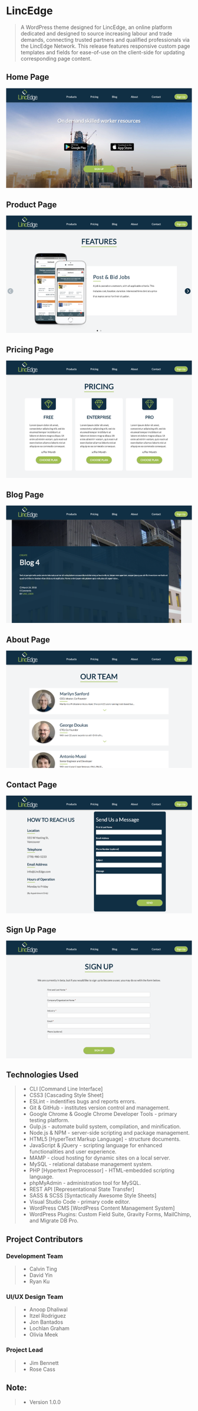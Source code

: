 # LincEdge 
> A WordPress theme designed for LincEdge, an online platform dedicated and designed to source increasing labour and trade demands, connecting trusted partners and qualified professionals via the LincEdge Network. This release features responsive custom page templates and fields for ease-of-use on the client-side for updating corresponding page content.

## Home Page
<img src="./images/preview-images/home-page.png"/>

## Product Page
<img src="./images/preview-images/features-page.png"/>

## Pricing Page
<img src="./images/preview-images/pricing-page.png"/>

## Blog Page
<img src="./images/preview-images/blog-page.png"/>

## About Page 
<img src="./images/preview-images/team-page.png"/>

## Contact Page 
<img src="./images/preview-images/contact-page.png"/>

## Sign Up Page
<img src="./images/preview-images/signup-page.png"/>

## Technologies Used 
> * CLI [Command Line Interface]
> * CSS3 [Cascading Style Sheet] 
> * ESLint - indentifies bugs and reports errors.
> * Git & GitHub - institutes version control and management.
> * Google Chrome & Google Chrome Developer Tools - primary testing platform.
> * Gulp.js - automate build system, compilation, and minification.
> * Node.js & NPM - server-side scripting and package management.
> * HTML5 [HyperText Markup Language] - structure documents.
> * JavaScript & jQuery - scripting language for enhanced functionalities and user experience.
> * MAMP - cloud hosting for dynamic sites on a local server.
> * MySQL - relational database management system.
> * PHP [Hypertext Preprocessor] - HTML-embedded scripting language.
> * phpMyAdmin - administration tool for MySQL.
> * REST API [Representational State Transfer]
> * SASS & SCSS [Syntactically Awesome Style Sheets]
> * Visual Studio Code - primary code editor.
> * WordPress CMS [WordPress Content Management System]
> * WordPress Plugins: Custom Field Suite, Gravity Forms, MailChimp, and Migrate DB Pro.

## Project Contributors
### Development Team
> * Calvin Ting
> * David Yin
> * Ryan Ku

### UI/UX Design Team
> * Anoop Dhaliwal
> * Itzel Rodriguez
> * Jon Bantados
> * Lochlan Graham
> * Olivia Meek

### Project Lead
> * Jim Bennett
> * Rose Cass

## Note:
> * Version 1.0.0